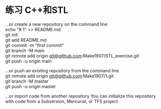 练习 C++和STL
=======
  
…or create a new repository on the command line  
echo "# 1" >> README.md  
git init  
git add README.md  
git commit -m "first commit"  
git branch -M main  
git remote add origin git@github.com:Make1907/STL_exercise.git  
git push -u origin main  


…or push an existing repository from the command line  
git remote add origin git@github.com:Make1907/1.git  
git branch -M master  
git push -u origin master  


…or import code from another repository
You can initialize this repository with code from a Subversion, Mercurial, or TFS project.
